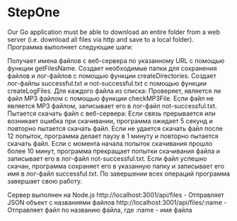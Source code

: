 # StepOne
Our Go application must be able to download an entire folder from a web server (i.e. download all files via http and save to a local folder).
Программа выполняет следующие шаги:

Получает имена файлов с веб-сервера по указанному URL с помощью функции getFilesName.
Создает необходимые папки для сохранения файлов и лог-файлов с помощью функции createDirectories.
Создает лог-файлы successful.txt и not-successful.txt с помощью функции createLogFiles.
Для каждого файла из списка:
Проверяет, является ли файл MP3 файлом с помощью функции checkMP3File.
Если файл не является MP3 файлом, записывает его в лог-файл not-successful.txt.
Пытается скачать файл с веб-сервера:
Если связь прерывается или возникает ошибка при скачивании, программа ожидает 5 секунд и повторно пытается скачать файл.
Если не удается скачать файл после 12 попыток, программа делает паузу в 1 минуту и повторно пытается скачать файл.
Если с момента начала попыток скачивания прошло более 10 минут, программа прекращает попытки скачивания файла и записывает его в лог-файл not-successful.txt.
Если файл успешно скачан, программа сохраняет его в указанную папку и записывает его имя в лог-файл successful.txt.
По завершении всех операций программа завершает свою работу.

Сервер выполнен на Node.js
http://localhost:3001/api/files - Отправляет JSON объект с названиями файлов
http://localhost:3001/api/files/:name - Отправляет файл по названию файла, где :name - имя файла

<!-- router.get('/files', async (req, res) => {
    const folderPath = 'music'; // Путь к папке с файлами
    fs.readdir(folderPath, (err, files) => {
        if (err) {
            return res.status(500).json({ error: 'Ошибка при чтении папки' });
        }
        res.json({ files: files }); // Отправляем JSON объект с названиями файлов
    });
});

router.get('/files/:name', async (req, res) => {
    const folderPath = 'music'; // Путь к папке с файлами
    const fileName = req.params.name; // Путь к папке с файлами

    if (!fileName || typeof fileName !== 'string') {
        return res.status(400).json({ error: 'Имя файла не указано или указано неверно' });
    }

    const filePath = path.resolve(folderPath, fileName);
    if (!fs.existsSync(filePath)) {
        return res.status(404).json({ error: 'Файл не найден' });
    }

    res.sendFile(filePath); // Отправляем файл по его пути
}); -->
